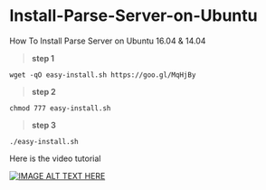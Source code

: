 # Install-Parse-Server-on-Ubuntu
How To Install Parse Server on Ubuntu 16.04 &amp; 14.04

> **step 1**

```wget -qO easy-install.sh https://goo.gl/MqHjBy```

> **step 2**

```chmod 777 easy-install.sh```

> **step 3**

```./easy-install.sh```

Here is the video tutorial

[![IMAGE ALT TEXT HERE](https://img.youtube.com/vi/4ftVtxVkXuw/0.jpg)](https://www.youtube.com/watch?v=4ftVtxVkXuw)
